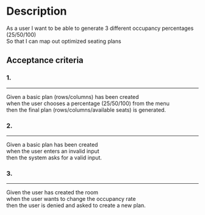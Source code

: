 # Description

As a user I want to be able to generate 3 different occupancy percentages (25/50/100)<br />
So that I can map out optimized seating plans

## Acceptance criteria

### 1.
---
Given a basic plan (rows/columns) has been created<br />
when the user chooses a percentage (25/50/100) from the menu<br />
then the final plan (rows/columns/available seats) is generated.

### 2.
---
Given a basic plan has been created<br />
when the user enters an invalid input<br />
then the system asks for a valid input.

### 3.
---
Given the user has created the room<br />
when the user wants to change the occupancy rate<br />
then the user is denied and asked to create a new plan.

